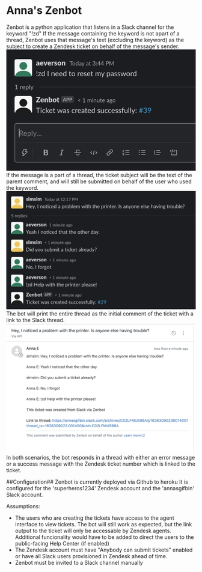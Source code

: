 # Anna's Zenbot

Zenbot is a python application that listens in a Slack channel for the keyword "!zd"
If the message containing the keyword is not apart of a thread, Zenbot uses that message's text (excluding the keyword) as the subject to create a Zendesk ticket on behalf of the message's sender.
![lone comment](assets/lone_comment.png)
If the message is a part of a thread, the ticket subject will be the text of the parent comment, and will still be submitted on behalf of the user who used the keyword.
![threaded comment](assets/threaded_comment.png)
The bot will print the entire thread as the initial comment of the ticket with a link to the Slack thread.
![ticket result](assets/ticket_result.png)
In both scenarios, the bot responds in a thread with either an error message or a success message with the Zendesk ticket number which is linked to the ticket.

##Configuration##
Zenbot is currently deployed via Github to heroku
It is configured for the 'superheros1234' Zendesk account and the 'annasgifbin' Slack account.

Assumptions:
* The users who are creating the tickets have access to the agent interface to view tickets. The bot will still work as expected, but the link output to the ticket will only be accessable by Zendesk agents. Additional funcionality would have to be added to direct the users to the public-facing Help Center (if enabled)
* The Zendesk account must have "Anybody can submit tickets" enabled or have all Slack users provisioned in Zendesk ahead of time.
* Zenbot must be invited to a Slack channel manually 
